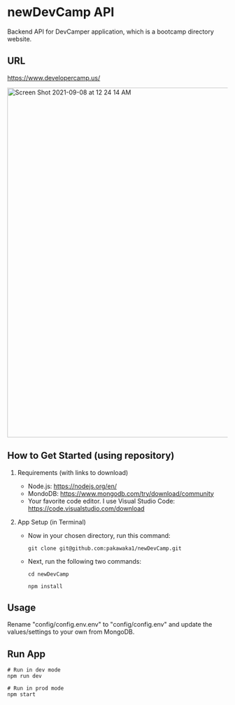 # newDevCamp API

Backend API for DevCamper application, which is a bootcamp directory website.

## URL

https://www.developercamp.us/

<img width="800" alt="Screen Shot 2021-09-08 at 12 24 14 AM" src="https://user-images.githubusercontent.com/29390297/132464867-fddcab15-d590-4d03-a8bd-630162ae3648.png">

## How to Get Started (using repository)

1.  Requirements (with links to download)

    - Node.js: https://nodejs.org/en/
    - MondoDB: https://www.mongodb.com/try/download/community
    - Your favorite code editor. I use Visual Studio Code: https://code.visualstudio.com/download

2.  App Setup (in Terminal)

    - Now in your chosen directory, run this command:

      `git clone git@github.com:pakawaka1/newDevCamp.git`

    - Next, run the following two commands:

      `cd newDevCamp`

      `npm install`

## Usage

Rename "config/config.env.env" to "config/config.env" and update the values/settings to your own from MongoDB.

## Run App

```
# Run in dev mode
npm run dev

# Run in prod mode
npm start
```
